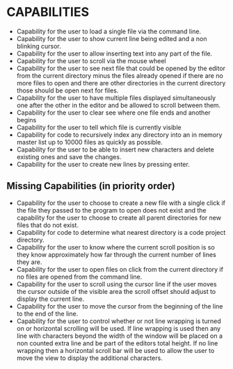 # CAPABILITIES

* Capability for the user to load a single file via the command line.
* Capability for the user to show current line being edited and a non blinking cursor.
* Capability for the user to allow inserting text into any part of the file.
* Capability for the user to scroll via the mouse wheel
* Capability for the user to see next file that could be opened by the editor from the current directory minus the files already opened if there are no more files to open and there are other directories in the current directory those should be open next for files.
* Capability for the user to have multiple files displayed simultaneously one after the other in the editor and be allowed to scroll between them.
* Capability for the user to clear see where one file ends and another begins
* Capability for the user to tell which file is currently visible
* Capability for code to recursively index any directory into an in memory master list up to 10000 files as quickly as possible.
* Capability for the user to be able to insert new characters and delete existing ones and save the changes.
* Capability for the user to create new lines by pressing enter.

## Missing Capabilities (in priority order)

* Capability for the user to choose to create a new file with a single click if the file they passed to the program to open does not exist and the capability for the user to choose to create all parent directories for new files that do not exist.
* Capability for code to determine what nearest directory is a code project directory.
* Capability for the user to know where the current scroll position is so they know approximately how far through the current number of lines they are.
* Capability for the user to open files on click from the current directory if no files are opened from the command line.
* Capability for the user to scroll using the cursor line if the user moves the cursor outside of the visible area the scroll offset should adjust to display the current line.
* Capability for the user to move the cursor from the beginning of the line to the end of the line.
* Capability for the user to control whether or not line wrapping is turned on or horizontal scrolling will be used. If line wrapping is used then any line with characters beyond the width of the window will be placed on a non counted extra line and be part of the editors total height. If no line wrapping then a horizontal scroll bar will be used to allow the user to move the view to display the additional characters.

